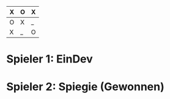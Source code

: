 | X | O | X | 
|---|---|---|
| O | X | _ | 
| X | _ | O | 


# Spieler 1: EinDev
# Spieler 2: Spiegie (Gewonnen)
